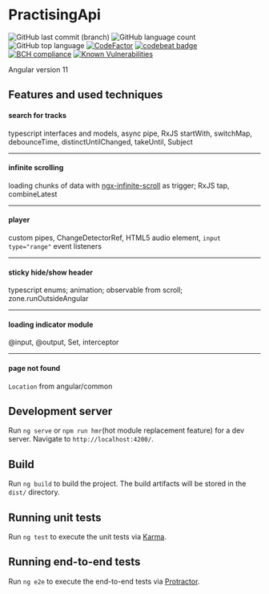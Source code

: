 # PractisingApi
![GitHub last commit (branch)](https://img.shields.io/github/last-commit/Smollet777/practising-api/dev.svg?color=important)
![GitHub language count](https://img.shields.io/github/languages/count/smollet777/practising-api.svg)
![GitHub top language](https://img.shields.io/github/languages/top/smollet777/practising-api.svg)
[![CodeFactor](https://www.codefactor.io/repository/github/smollet777/practising-api/badge)](https://www.codefactor.io/repository/github/smollet777/practising-api)
[![codebeat badge](https://codebeat.co/badges/f760fea8-7dba-484f-a5a9-b91bb6ba506b)](https://codebeat.co/projects/github-com-smollet777-practising-api-dev)
[![BCH compliance](https://bettercodehub.com/edge/badge/Smollet777/practising-api?branch=master)](https://bettercodehub.com/)
[![Known Vulnerabilities](https://snyk.io/test/github/Smollet777/practising-api/badge.svg?targetFile=package.json)](https://snyk.io/test/github/Smollet777/practising-api?targetFile=package.json)

Angular version 11

## Features and used techniques

#### search for tracks
typescript interfaces and models, async pipe, RxJS startWith, switchMap, debounceTime, distinctUntilChanged, takeUntil, Subject

***

#### infinite scrolling
loading chunks of data with [ngx-infinite-scroll](https://www.npmjs.com/package/ngx-infinite-scroll) as trigger;
RxJS tap, combineLatest

***

#### player
custom pipes, ChangeDetectorRef, HTML5 audio element, `input type="range"` event listeners

***

#### sticky hide/show header 
typescript enums; animation; observable from scroll; zone.runOutsideAngular

***

#### loading indicator module
@input, @output, Set, interceptor

***

#### page not found
`Location` from angular/common

## Development server

Run `ng serve` or `npm run hmr`(hot module replacement feature) for a dev server. Navigate to `http://localhost:4200/`. 

## Build

Run `ng build` to build the project. The build artifacts will be stored in the `dist/` directory. 

## Running unit tests

Run `ng test` to execute the unit tests via [Karma](https://karma-runner.github.io).

## Running end-to-end tests

Run `ng e2e` to execute the end-to-end tests via [Protractor](http://www.protractortest.org/).
